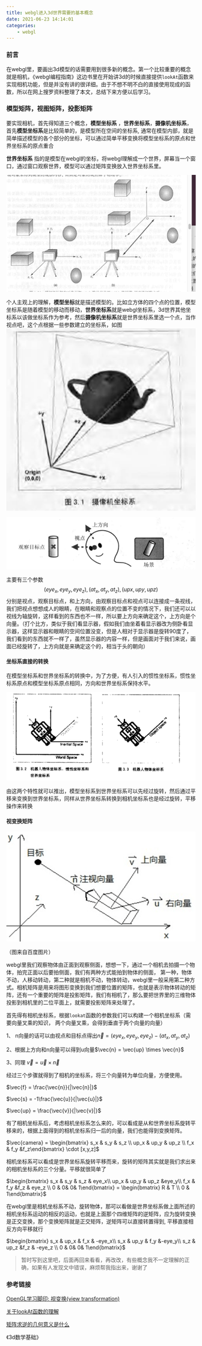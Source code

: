 ```yaml
---
title: webgl进入3d世界需要的基本概念
date: 2021-06-23 14:14:01
categories:
    - webgl
---
```



### 前言

在webgl里，要画出3d模型的话需要用到很多新的概念。第一个比较重要的概念就是相机，《webgl编程指南》这边书里在开始讲3d的时候直接提供`lookAt`函数来实现相机功能，但是并没有讲的很详细。由于不想不明不白的直接使用现成的函数，所以在网上搜罗资料整理了本文，总结下来方便以后学习。
### 模型矩阵，视图矩阵，投影矩阵
要实现相机，首先得知道三个概念，**模型坐标系** ，**世界坐标系**，**摄像机坐标系**， 首先**模型坐标系**是比较简单的，是模型所在空间的坐标系, 通常在模型内部，就是简单描述模型的各个部分的坐标，可以通过简单平移变换将模型坐标系的原点和世界坐标系的原点重合

**世界坐标系** 指的是模型在webgl的坐标，将webgl理解成一个世界，屏幕当一个窗口，通过窗口观察世界，模型可以通过矩阵变换放入世界坐标系里。

![image-20210204180010889](/images/image-20210204180010889.png)

个人主观上的理解，**模型坐标**就是描述模型的。比如立方体的四个点的位置，模型坐标系是随着模型的移动而移动，**世界坐标系**就是webgl坐标系，3d世界其他坐标系以该做坐标系作为参考，然后**摄像机坐标系**就是世界坐标系里选一个点，当作视点吧，这个点根据一些参数建立的坐标系，如图![image-20210203143135424](/images/image-20210203143135424.png)

![image-20210203104320347](/images/image-20210203104320347.png)

主要有三个参数$$(eye_x, eye_y, eye_z),(at_x, at_y, at_z), (upx,upy,upz)$$ 分别是视点，观察目标点，和上方向，由观察目标点和视点可以连接成一条视线，我们把视点想想成人的眼睛，在眼睛和观察点的位置不变的情况下，我们还可以以视线为轴旋转，这样看到的东西也不一样，所以要上方向来确定这个，上方向是个向量。（打个比方，类似于我们看显示器，假如我们由坐着看显示器改为侧卧看显示器，这样显示器和眼睛的空间位置没变，但是人相对于显示器是旋转90度了，我们看到的东西就不一样了，虽然显示器的内容一样，但是画面对于我们来说，画面已经旋转了，上方向就是来确定这个的，相当于头的朝向）

#### 坐标系直接的转换

在模型坐标系和世界坐标系的转换中，为了方便，有人引入的惯性坐标系，惯性坐标系原点和模型坐标系原点相同，方向和世界坐标系保持水平。

![image-20210203143738522](/images/image-20210203143738522.png)

由这两个特性就可以推出，模型坐标系到世界坐标系可以先经过旋转，然后通过平移来变换到世界坐标系，同样从世界坐标系转换到相机坐标系也是经过旋转，平移操作来转换



#### 视变换矩阵

![image-20210208145147712](/images/image-20210208145147712.png)

（图来自百度图片）

webgl里我们观察物体由正面到观察侧面，想想一下，通过一个相机去拍摄一个物体，拍完正面以后要拍侧面，我们有两种方式能拍到物体的侧面， 第一种，物体不动，人移动转动，第二种就是相机不动，物体转动，webgl里一般采用第二种方式。相机矩阵是用来将图形变换到我们想要位置的矩阵，也就是表示物体转动的矩阵，还有一个重要的矩阵是投影矩阵，我们有相机了，那么要把世界里的三维物体投影到相机里的二位平面上，就需要投影矩阵来处理了。

首先得有相机坐标系，根据`lookat`函数的参数我们可以构建一个相机坐标系（需要向量叉乘的知识， 两个向量叉乘，会得到垂直于两个向量的向量）

1、 n向量的话可以由视点和目标点得出$\vec{n} = (eye_x, eye_y, eye_z) - (at_x, at_y, at_z)$

2、根据上方向和n向量可以得到u向量$\vec{n} = \vec{up} \times \vec{n}$

3、同理 $\vec{v} = \vec{u} \times \vec{n}$

经过三个步骤就得到了相机的坐标系，将三个向量转为单位向量，方便使用。

$\vec{f} = \frac{\vec{n}}{|\vec{n}|}$

$\vec{s} = -1\frac{\vec{u}}{|\vec{u}|}$

$\vec{up} = \frac{\vec{v}}{|\vec{v}|}$

有了相机坐标系后，考虑相机坐标系怎么来的，可以看成是从和世界坐标系旋转平移来的，根据上面得到的相机坐标系归一后的向量，我们也能得到变换矩阵。

$\vec{camera} = \begin{bmatrix} s_x & s_y & s_z \\ up_x & up_y & up_z \\ f_x & f_y &f_z\end{bmatrix} \cdot [x,y,z]$

相机坐标系可以看成是世界坐标系旋转平移而来，旋转的矩阵其实就是我们求出来的相机坐标系的三个分量。平移就很简单了

$\begin{bmatrix} s_x & s_y & s_z & eye_x\\ up_x & up_y & up_z &eye_y\\ f_x & f_y &f_z & eye_z \\ 0 & 0& 0& 1\end{bmatrix} = \begin{bmatrix} R & T \\ 0 & 1\end{bmatrix}$



在webgl里是相机坐标系不动，旋转物体，那可以看做是世界坐标系做上面所述的相机坐标系运动的相反的运动，也就是上面那个四维矩阵的逆矩阵，应为旋转变换是正交变换，那个变换矩阵就是正交矩阵，逆矩阵可以直接转置得到, 平移直接相反方向平移就行

$\begin{bmatrix} s_x & up_x & f_x & -eye_x\\ s_x & up_y & f_y &-eye_y\\ s_z & up_z &f_z & -eye_z \\ 0 & 0& 0& 1\end{bmatrix}$



> 暂时写到这里吧，后面再回来看看，再改改，有些概念我不一定理解的正确，如果有人发现文中错误，麻烦帮我指出来，谢谢了

### 参考链接

[OpenGL学习脚印: 视变换(view transformation)](https://blog.csdn.net/wangdingqiaoit/article/details/51570001)

[关于lookAt函数的理解](http://www.360doc.com/content/14/1028/10/19175681_420515511.shtml)

[矩阵求逆的几何意义是什么](https://www.zhihu.com/question/33258489)

《3d数学基础》

